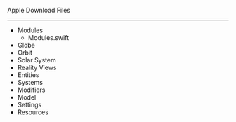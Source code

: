 Apple Download Files

- - - -
* Modules
  * Modules.swift
* Globe
* Orbit
* Solar System
* Reality Views
* Entities
* Systems
* Modifiers
* Model
* Settings
* Resources
